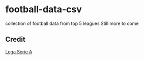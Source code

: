 # football-data-csv
collection of football data from top 5 leagues 
Still more to come

## Credit
[Lega Serie A ](http://www.legaseriea.it/en/serie-a/league-table/2010-11)
